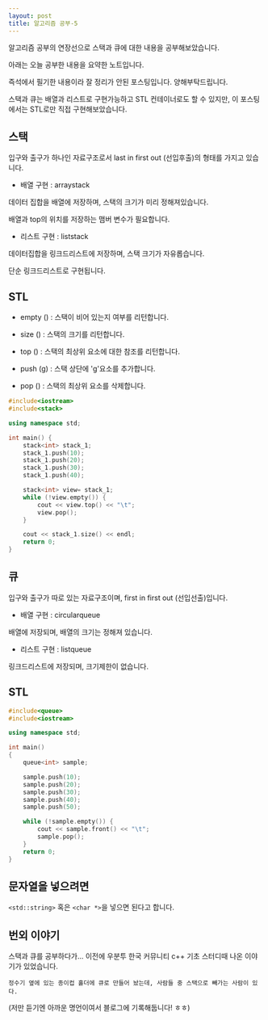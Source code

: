 ```yaml
---
layout: post
title: 알고리즘 공부-5
---
```


알고리즘 공부의 연장선으로 스택과 큐에 대한 내용을 공부해보았습니다.

아래는 오늘 공부한 내용을 요약한 노트입니다.

즉석에서 필기한 내용이라 잘 정리가 안된 포스팅입니다. 양해부탁드립니다.

스택과 큐는 배열과 리스트로 구현가능하고 STL 컨테이너로도 할 수 있지만, 이 포스팅에서는 STL로만 직접 구현해보았습니다.

## 스택

입구와 출구가 하나인 자료구조로서 last in first out (선입후출)의 형태를 가지고 있습니다.

* 배열 구현 : arraystack

데이터 집합을 배열에 저장하며, 스택의 크기가 미리 정해져있습니다.

배열과 top의 위치를 저장하는 맴버 변수가 필요합니다.

* 리스트 구현 : liststack

데이터집합을 링크드리스트에 저장하며, 스택 크기가 자유롭습니다.

단순 링크드리스트로 구현됩니다.

## STL

* empty () : 스택이 비어 있는지 여부를 리턴합니다.

* size () : 스택의 크기를 리턴합니다.

* top () : 스택의 최상위 요소에 대한 참조를 리턴합니다.

* push (g) : 스택 상단에 'g'요소를 추가합니다.

* pop () : 스택의 최상위 요소를 삭제합니다.

```c++
#include<iostream>
#include<stack>

using namespace std;

int main() {
	stack<int> stack_1;
	stack_1.push(10);
	stack_1.push(20);
	stack_1.push(30);
	stack_1.push(40);

	stack<int> view= stack_1;
	while (!view.empty()) {
		cout << view.top() << "\t";
		view.pop();
	}

	cout << stack_1.size() << endl;
	return 0;
}
```

## 큐

입구와 출구가 따로 있는 자료구조이며, first in first out (선입선출)입니다.

* 배열 구현 : circularqueue

배열에 저장되며, 배열의 크기는 정해져 있습니다.

* 리스트 구현 : listqueue

링크드리스트에 저장되며, 크기제한이 없습니다.

## STL

```c++
#include<queue>
#include<iostream>

using namespace std;

int main() 
{
	queue<int> sample;

	sample.push(10);
	sample.push(20);
	sample.push(30);
	sample.push(40);
	sample.push(50);

	while (!sample.empty()) {
		cout << sample.front() << "\t";
		sample.pop();
	}
	return 0;
}
```

## 문자열을 넣으려면

```<std::string>``` 혹은 ```<char *>```을 넣으면 된다고 합니다.

## 번외 이야기

스택과 큐를 공부하다가... 이전에 우분투 한국 커뮤니티 c++ 기초 스터디때 나온 이야기가 있었습니다.

```
정수기 옆에 있는 종이컵 홀더에 큐로 만들어 놨는데, 사람들 중 스택으로 빼가는 사람이 있다.
``` 

(저만 듣기엔 아까운 명언이여서 블로그에 기록해둡니다! ㅎㅎ)
